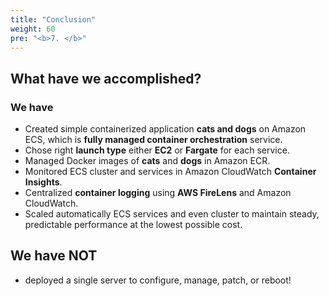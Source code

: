 ```yaml
---
title: "Conclusion" 
weight: 60
pre: "<b>7. </b>"
---
```


## What have we accomplished?

### We have

* Created simple containerized application **cats and dogs** on Amazon ECS, which is **fully managed container orchestration** service.
* Chose right **launch type** either **EC2** or **Fargate** for each service. 
* Managed Docker images of **cats** and **dogs** in Amazon ECR.
* Monitored ECS cluster and services in Amazon CloudWatch **Container Insights**.
* Centralized **container logging** using **AWS FireLens** and Amazon CloudWatch.
* Scaled automatically ECS services and even cluster to maintain steady, predictable performance at the lowest possible cost.

## We have NOT
* deployed a single server to configure, manage, patch, or reboot!
